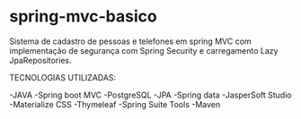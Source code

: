 # spring-mvc-basico


Sistema de cadastro de pessoas e telefones em spring MVC com implementação de segurança com Spring Security e carregamento Lazy JpaRepositories.

TECNOLOGIAS UTILIZADAS:

-JAVA
-Spring boot MVC
-PostgreSQL
-JPA
-Spring data
-JasperSoft Studio
-Materialize CSS
-Thymeleaf
-Spring Suite Tools
-Maven
